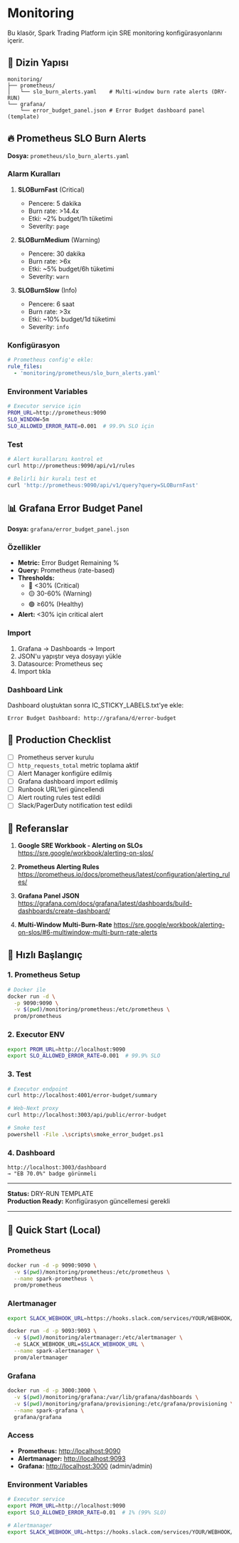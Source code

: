# Monitoring

Bu klasör, Spark Trading Platform için SRE monitoring konfigürasyonlarını içerir.

## 📁 Dizin Yapısı

```
monitoring/
├── prometheus/
│   └── slo_burn_alerts.yaml    # Multi-window burn rate alerts (DRY-RUN)
└── grafana/
    └── error_budget_panel.json # Error Budget dashboard panel (template)
```

## 🔥 Prometheus SLO Burn Alerts

**Dosya:** `prometheus/slo_burn_alerts.yaml`

### Alarm Kuralları
1. **SLOBurnFast** (Critical)
   - Pencere: 5 dakika
   - Burn rate: >14.4x
   - Etki: ~2% budget/1h tüketimi
   - Severity: `page`

2. **SLOBurnMedium** (Warning)
   - Pencere: 30 dakika
   - Burn rate: >6x
   - Etki: ~5% budget/6h tüketimi
   - Severity: `warn`

3. **SLOBurnSlow** (Info)
   - Pencere: 6 saat
   - Burn rate: >3x
   - Etki: ~10% budget/1d tüketimi
   - Severity: `info`

### Konfigürasyon
```yaml
# Prometheus config'e ekle:
rule_files:
  - 'monitoring/prometheus/slo_burn_alerts.yaml'
```

### Environment Variables
```bash
# Executor service için
PROM_URL=http://prometheus:9090
SLO_WINDOW=5m
SLO_ALLOWED_ERROR_RATE=0.001  # 99.9% SLO için
```

### Test
```bash
# Alert kurallarını kontrol et
curl http://prometheus:9090/api/v1/rules

# Belirli bir kuralı test et
curl 'http://prometheus:9090/api/v1/query?query=SLOBurnFast'
```

## 📊 Grafana Error Budget Panel

**Dosya:** `grafana/error_budget_panel.json`

### Özellikler
- **Metric:** Error Budget Remaining %
- **Query:** Prometheus (rate-based)
- **Thresholds:**
  - 🔴 <30% (Critical)
  - 🟡 30-60% (Warning)
  - 🟢 ≥60% (Healthy)
- **Alert:** <30% için critical alert

### Import
1. Grafana → Dashboards → Import
2. JSON'u yapıştır veya dosyayı yükle
3. Datasource: Prometheus seç
4. Import tıkla

### Dashboard Link
Dashboard oluştuktan sonra IC_STICKY_LABELS.txt'ye ekle:
```
Error Budget Dashboard: http://grafana/d/error-budget
```

## 🎯 Production Checklist

- [ ] Prometheus server kurulu
- [ ] `http_requests_total` metric toplama aktif
- [ ] Alert Manager konfigüre edilmiş
- [ ] Grafana dashboard import edilmiş
- [ ] Runbook URL'leri güncellendi
- [ ] Alert routing rules test edildi
- [ ] Slack/PagerDuty notification test edildi

## 📖 Referanslar

1. **Google SRE Workbook - Alerting on SLOs**
   <https://sre.google/workbook/alerting-on-slos/>

2. **Prometheus Alerting Rules**
   <https://prometheus.io/docs/prometheus/latest/configuration/alerting_rules/>

3. **Grafana Panel JSON**
   <https://grafana.com/docs/grafana/latest/dashboards/build-dashboards/create-dashboard/>

4. **Multi-Window Multi-Burn-Rate**
   <https://sre.google/workbook/alerting-on-slos/#6-multiwindow-multi-burn-rate-alerts>

## 🚀 Hızlı Başlangıç

### 1. Prometheus Setup
```bash
# Docker ile
docker run -d \
  -p 9090:9090 \
  -v $(pwd)/monitoring/prometheus:/etc/prometheus \
  prom/prometheus
```

### 2. Executor ENV
```bash
export PROM_URL=http://localhost:9090
export SLO_ALLOWED_ERROR_RATE=0.001  # 99.9% SLO
```

### 3. Test
```bash
# Executor endpoint
curl http://localhost:4001/error-budget/summary

# Web-Next proxy
curl http://localhost:3003/api/public/error-budget

# Smoke test
powershell -File .\scripts\smoke_error_budget.ps1
```

### 4. Dashboard
```
http://localhost:3003/dashboard
→ "EB 70.0%" badge görünmeli
```

---

**Status:** DRY-RUN TEMPLATE  
**Production Ready:** Konfigürasyon güncellemesi gerekli

---

## 🚀 Quick Start (Local)

### Prometheus
```bash
docker run -d -p 9090:9090 \
  -v $(pwd)/monitoring/prometheus:/etc/prometheus \
  --name spark-prometheus \
  prom/prometheus
```

### Alertmanager
```bash
export SLACK_WEBHOOK_URL=https://hooks.slack.com/services/YOUR/WEBHOOK/URL

docker run -d -p 9093:9093 \
  -v $(pwd)/monitoring/alertmanager:/etc/alertmanager \
  -e SLACK_WEBHOOK_URL=$SLACK_WEBHOOK_URL \
  --name spark-alertmanager \
  prom/alertmanager
```

### Grafana
```bash
docker run -d -p 3000:3000 \
  -v $(pwd)/monitoring/grafana:/var/lib/grafana/dashboards \
  -v $(pwd)/monitoring/grafana/provisioning:/etc/grafana/provisioning \
  --name spark-grafana \
  grafana/grafana
```

### Access
- **Prometheus:** <http://localhost:9090>
- **Alertmanager:** <http://localhost:9093>
- **Grafana:** <http://localhost:3000> (admin/admin)

### Environment Variables
```bash
# Executor service
export PROM_URL=http://localhost:9090
export SLO_ALLOWED_ERROR_RATE=0.01  # 1% (99% SLO)

# Alertmanager
export SLACK_WEBHOOK_URL=https://hooks.slack.com/services/YOUR/WEBHOOK/URL
```

